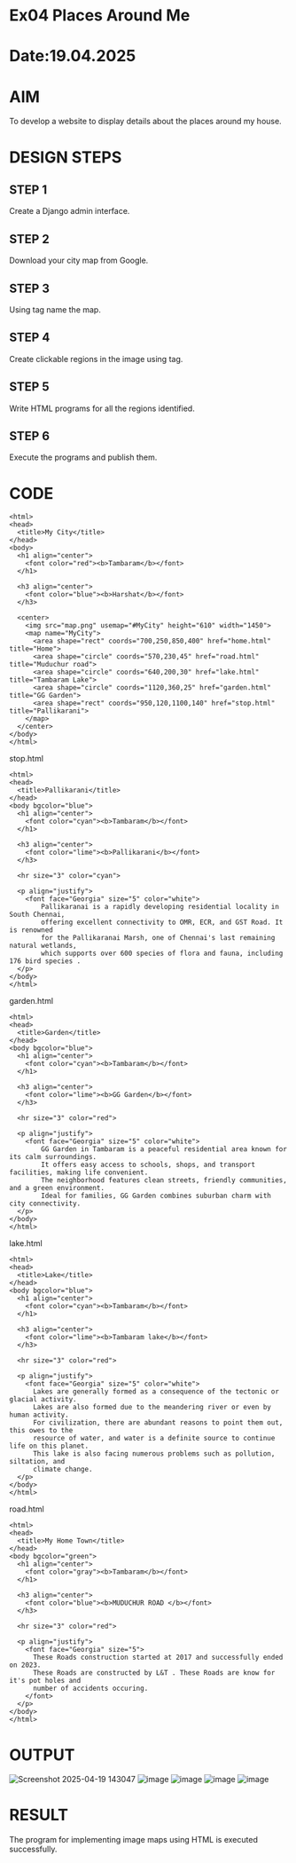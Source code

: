 # Ex04 Places Around Me
# Date:19.04.2025
# AIM
To develop a website to display details about the places around my house.

# DESIGN STEPS
## STEP 1
Create a Django admin interface.

## STEP 2
Download your city map from Google.

## STEP 3
Using <map> tag name the map.

## STEP 4
Create clickable regions in the image using <area> tag.

## STEP 5
Write HTML programs for all the regions identified.

## STEP 6
Execute the programs and publish them.

# CODE
```
<html>
<head>
  <title>My City</title>
</head>
<body>
  <h1 align="center">
    <font color="red"><b>Tambaram</b></font>
  </h1>

  <h3 align="center">
    <font color="blue"><b>Harshat</b></font>
  </h3>

  <center>
    <img src="map.png" usemap="#MyCity" height="610" width="1450">
    <map name="MyCity">
      <area shape="rect" coords="700,250,850,400" href="home.html" title="Home">
      <area shape="circle" coords="570,230,45" href="road.html" title="Muduchur road">
      <area shape="circle" coords="640,200,30" href="lake.html" title="Tambaram Lake">
      <area shape="circle" coords="1120,360,25" href="garden.html" title="GG Garden">
      <area shape="rect" coords="950,120,1100,140" href="stop.html" title="Pallikarani">
    </map>
  </center>
</body>
</html>
```
stop.html
```
<html>
<head>
  <title>Pallikarani</title>
</head>
<body bgcolor="blue">
  <h1 align="center">
    <font color="cyan"><b>Tambaram</b></font>
  </h1>

  <h3 align="center">
    <font color="lime"><b>Pallikarani</b></font>
  </h3>

  <hr size="3" color="cyan">

  <p align="justify">
    <font face="Georgia" size="5" color="white">
        Pallikaranai is a rapidly developing residential locality in South Chennai,
        offering excellent connectivity to OMR, ECR, and GST Road. It is renowned 
        for the Pallikaranai Marsh, one of Chennai's last remaining natural wetlands, 
        which supports over 600 species of flora and fauna, including 176 bird species .​
  </p>
</body>
</html>
```
garden.html
```
<html>
<head>
  <title>Garden</title>
</head>
<body bgcolor="blue">
  <h1 align="center">
    <font color="cyan"><b>Tambaram</b></font>
  </h1>

  <h3 align="center">
    <font color="lime"><b>GG Garden</b></font>
  </h3>

  <hr size="3" color="red">

  <p align="justify">
    <font face="Georgia" size="5" color="white">
        GG Garden in Tambaram is a peaceful residential area known for its calm surroundings.
        It offers easy access to schools, shops, and transport facilities, making life convenient.
        The neighborhood features clean streets, friendly communities, and a green environment.
        Ideal for families, GG Garden combines suburban charm with city connectivity. 
  </p>
</body>
</html>
```
lake.html
```
<html>
<head>
  <title>Lake</title>
</head>
<body bgcolor="blue">
  <h1 align="center">
    <font color="cyan"><b>Tambaram</b></font>
  </h1>

  <h3 align="center">
    <font color="lime"><b>Tambaram lake</b></font>
  </h3>

  <hr size="3" color="red">

  <p align="justify">
    <font face="Georgia" size="5" color="white">
      Lakes are generally formed as a consequence of the tectonic or glacial activity. 
      Lakes are also formed due to the meandering river or even by human activity. 
      For civilization, there are abundant reasons to point them out, this owes to the 
      resource of water, and water is a definite source to continue life on this planet. 
      This lake is also facing numerous problems such as pollution, siltation, and 
      climate change. 
  </p>
</body>
</html>
```
road.html
```
<html>
<head>
  <title>My Home Town</title>
</head>
<body bgcolor="green">
  <h1 align="center">
    <font color="gray"><b>Tambaram</b></font>
  </h1>

  <h3 align="center">
    <font color="blue"><b>MUDUCHUR ROAD </b></font>
  </h3>

  <hr size="3" color="red">

  <p align="justify">
    <font face="Georgia" size="5">
      These Roads construction started at 2017 and successfully ended on 2023.
      These Roads are constructed by L&T . These Roads are know for it's pot holes and 
      number of accidents occuring.
    </font>
  </p>
</body>
</html>
```
# OUTPUT


![Screenshot 2025-04-19 143047](https://github.com/user-attachments/assets/d98dcdd0-23bc-4399-b4b6-d35cde00c42f)
![image](https://github.com/user-attachments/assets/0a102be0-0213-4681-b941-fae2c8ad925c)
![image](https://github.com/user-attachments/assets/69deb94a-672f-4eda-93ed-935645ba08e9)
![image](https://github.com/user-attachments/assets/69971b68-1881-459d-b593-dff3bcd39e3e)
![image](https://github.com/user-attachments/assets/888799fd-bb79-456b-9806-0af86f576126)



# RESULT
The program for implementing image maps using HTML is executed successfully.
